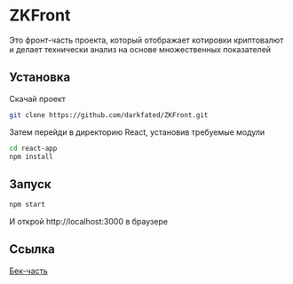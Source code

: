 # ZKFront
Это фронт-часть проекта, который отображает котировки криптовалют и делает технически анализ на основе множественных показателей

## Установка
Скачай проект
```bash
git clone https://github.com/darkfated/ZKFront.git
```
Затем перейди в директорию React, установив требуемые модули
```bash
cd react-app
npm install
```

## Запуск
```bash
npm start
```
И открой http://localhost:3000 в браузере

## Ссылка
[Бек-часть](https://github.com/darkfated/ZKBack)
